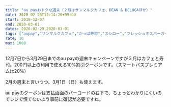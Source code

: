 ```yaml
---
title: "au payおトクな週末（２月はサンマルクカフェ、DEAN & DELUCAほか）"
date: 2020-02-26T12:14:20+09:00
start: 2019-12-07
end: 2020-03-01
dates: 2020-02-29,2020-03-01
tags: ["aupay","サンマルクカフェ","かっぱ寿司","スシロー","フレッシュネスバーガー"]
rate: 10
max: 1000
---
```


12月7日から3月29日までのau payの週末キャンペーンですが２月はカフェと寿司。200円以上の利用で使える10%割引クーポンです。（スマートパスプレミアムは20%）

2月の週末と言いつつ、3月1日（日）も使えます。

au payのクーポンは支払画面のバーコードの右下で、ちょっとわかりにくいのでレジで慌てないよう事前に確認が必要ですね。
